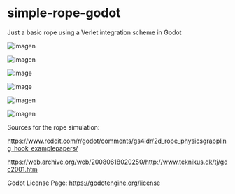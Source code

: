 # simple-rope-godot

Just a basic rope using a Verlet integration scheme in Godot

![imagen](https://user-images.githubusercontent.com/15201222/113626129-0fbdf200-9662-11eb-98c0-2522b89f4a33.png)

![imagen](https://user-images.githubusercontent.com/15201222/113626163-19dff080-9662-11eb-92bf-9624f2b431bb.png) 

![image](https://user-images.githubusercontent.com/15201222/113835997-c8805000-978c-11eb-87d7-aaadfe09524b.png)

![image](https://user-images.githubusercontent.com/15201222/113836005-ca4a1380-978c-11eb-8ec1-70eb73f02b0c.png)

![imagen](https://user-images.githubusercontent.com/15201222/113923079-681efc00-97e8-11eb-905d-ec2387751993.png)

![imagen](https://user-images.githubusercontent.com/15201222/113923087-69e8bf80-97e8-11eb-8fc5-31e819516e86.png)



Sources for the rope simulation:

https://www.reddit.com/r/godot/comments/gs4ldr/2d_rope_physicsgrappling_hook_examplepapers/

https://web.archive.org/web/20080618020250/http://www.teknikus.dk/tj/gdc2001.htm  

Godot License Page: https://godotengine.org/license
